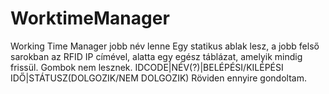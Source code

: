 WorktimeManager
===============
Working Time Manager jobb név lenne
Egy statikus ablak lesz, a jobb felső sarokban az RFID IP címével, alatta egy egész táblázat, amelyik mindig frissül. Gombok nem lesznek.
IDCODE|NÉV(?)|BELÉPÉSI/KILÉPÉSI IDŐ|STÁTUSZ(DOLGOZIK/NEM DOLGOZIK)
Röviden ennyire gondoltam.
